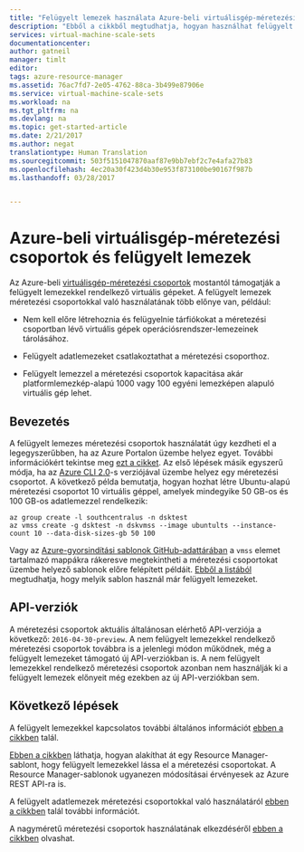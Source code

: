 ```yaml
---
title: "Felügyelt lemezek használata Azure-beli virtuálisgép-méretezési csoportokkal | Microsoft Docs"
description: "Ebből a cikkből megtudhatja, hogyan használhat felügyelt lemezeket virtuálisgép-méretezési csoportokkal"
services: virtual-machine-scale-sets
documentationcenter: 
author: gatneil
manager: timlt
editor: 
tags: azure-resource-manager
ms.assetid: 76ac7fd7-2e05-4762-88ca-3b499e87906e
ms.service: virtual-machine-scale-sets
ms.workload: na
ms.tgt_pltfrm: na
ms.devlang: na
ms.topic: get-started-article
ms.date: 2/21/2017
ms.author: negat
translationtype: Human Translation
ms.sourcegitcommit: 503f5151047870aaf87e9bb7ebf2c7e4afa27b83
ms.openlocfilehash: 4ec20a30f423d4b30e953f873100be90167f987b
ms.lasthandoff: 03/28/2017


---
```

# <a name="azure-vm-scale-sets-and-managed-disks"></a>Azure-beli virtuálisgép-méretezési csoportok és felügyelt lemezek

Az Azure-beli [virtuálisgép-méretezési csoportok](/azure/virtual-machine-scale-sets/) mostantól támogatják a felügyelt lemezekkel rendelkező virtuális gépeket. A felügyelt lemezek méretezési csoportokkal való használatának több előnye van, például:

* Nem kell előre létrehoznia és felügyelnie tárfiókokat a méretezési csoportban lévő virtuális gépek operációsrendszer-lemezeinek tárolásához.

* Felügyelt adatlemezeket csatlakoztathat a méretezési csoporthoz.

* Felügyelt lemezzel a méretezési csoportok kapacitása akár platformlemezkép-alapú 1000 vagy 100 egyéni lemezképen alapuló virtuális gép lehet.

## <a name="get-started"></a>Bevezetés

A felügyelt lemezes méretezési csoportok használatát úgy kezdheti el a legegyszerűbben, ha az Azure Portalon üzembe helyez egyet. További információkért tekintse meg [ezt a cikket](./virtual-machine-scale-sets-portal-create.md). Az első lépések másik egyszerű módja, ha az [Azure CLI 2.0](https://docs.microsoft.com/cli/azure/install-az-cli2)-s verziójával üzembe helyez egy méretezési csoportot. A következő példa bemutatja, hogyan hozhat létre Ubuntu-alapú méretezési csoportot 10 virtuális géppel, amelyek mindegyike 50 GB-os és 100 GB-os adatlemezzel rendelkezik:

```azurecli
az group create -l southcentralus -n dsktest
az vmss create -g dsktest -n dskvmss --image ubuntults --instance-count 10 --data-disk-sizes-gb 50 100
```

Vagy az [Azure-gyorsindítási sablonok GitHub-adattárában](https://github.com/Azure/azure-quickstart-templates) a `vmss` elemet tartalmazó mappákra rákeresve megtekintheti a méretezési csoportokat üzembe helyező sablonok előre felépített példáit. [Ebből a listából](https://github.com/Azure/azure-quickstart-templates/blob/master/managed-disk-support-list.md) megtudhatja, hogy melyik sablon használ már felügyelt lemezeket.

## <a name="api-versions"></a>API-verziók

A méretezési csoportok aktuális általánosan elérhető API-verziója a következő: `2016-04-30-preview`. A nem felügyelt lemezekkel rendelkező méretezési csoportok továbbra is a jelenlegi módon működnek, még a felügyelt lemezeket támogató új API-verziókban is. A nem felügyelt lemezekkel rendelkező méretezési csoportok azonban nem használják ki a felügyelt lemezek előnyeit még ezekben az új API-verziókban sem.

## <a name="next-steps"></a>Következő lépések

A felügyelt lemezekkel kapcsolatos további általános információt [ebben a cikkben](../storage/storage-managed-disks-overview.md) talál.

[Ebben a cikkben](./virtual-machine-scale-sets-convert-template-to-md.md) láthatja, hogyan alakíthat át egy Resource Manager-sablont, hogy felügyelt lemezekkel lássa el a méretezési csoportokat. A Resource Manager-sablonok ugyanezen módosításai érvényesek az Azure REST API-ra is.

A felügyelt adatlemezek méretezési csoportokkal való használatáról [ebben a cikkben](./virtual-machine-scale-sets-attached-disks.md) talál további információt.

A nagyméretű méretezési csoportok használatának elkezdéséről [ebben a cikkben](./virtual-machine-scale-sets-placement-groups.md) olvashat.




